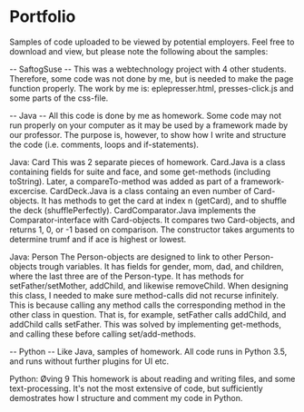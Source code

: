 # Portfolio
Samples of code uploaded to be viewed by potential employers. Feel free to download and view, but please note the following about the samples: 

-- SaftogSuse -- 
This was a webtechnology project with 4 other students. Therefore, some code was not done by me, but is needed to make the page function properly. The work by me is: eplepresser.html, presses-click.js and some parts of the css-file. 

-- Java --
All this code is done by me as homework. Some code may not run properly on your computer as it may be used by a framework made by our professor. The purpose is, however, to show how I write and structure the code (i.e. comments, loops and if-statements). 

Java: Card
This was 2 separate pieces of homework. 
Card.Java is a class containing fields for suite and face, and some get-methods (including toString). Later, a compareTo-method was added as part of a framework-excercise. 
CardDeck.Java is a class containg an even number of Card-objects. It has methods to get the card at index n (getCard), and to shuffle the deck (shufflePerfectly). 
CardComparator.Java implements the Comparator-interface with Card-objects. It compares two Card-objects, and returns 1, 0, or -1 based on comparison. The constructor takes arguments to determine trumf and if ace is highest or lowest. 

Java: Person
The Person-objects are designed to link to other Person-objects trough variables. It has fields for gender, mom, dad, and children, where the last three are of the Person-type. It has methods for setFather/setMother, addChild, and likewise removeChild.
When designing this class, I needed to make sure method-calls did not recurse infinitely. This is because calling any method calls the corresponding method in the other class in question. That is, for example, setFather calls addChild, and addChild calls setFather. 
This was solved by implementing get-methods, and calling these before calling set/add-methods. 

-- Python --
Like Java, samples of homework. All code runs in Python 3.5, and runs without further plugins for UI etc. 

Python: Øving 9
This homework is about reading and writing files, and some text-processing. It's not the most extensive of code, but sufficiently demostrates how I structure and comment my code in Python. 